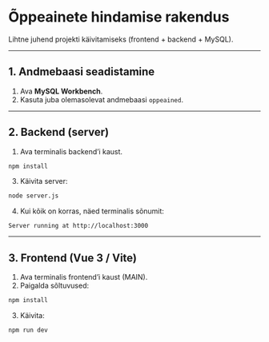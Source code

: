 # Õppeainete hindamise rakendus

Lihtne juhend projekti käivitamiseks (frontend + backend + MySQL).

---

## 1. Andmebaasi seadistamine

1. Ava **MySQL Workbench**.
2. Kasuta juba olemasolevat andmebaasi `oppeained`.

---

## 2. Backend (server)

1. Ava terminalis backend’i kaust.

```bash
npm install
```

3. Käivita server:

```bash
node server.js
```

4. Kui kõik on korras, näed terminalis sõnumit:

```
Server running at http://localhost:3000
```

---

## 3. Frontend (Vue 3 / Vite)

1. Ava terminalis frontend’i kaust (MAIN).
2. Paigalda sõltuvused:

```bash
npm install
```

3. Käivita:

```bash
npm run dev
```
